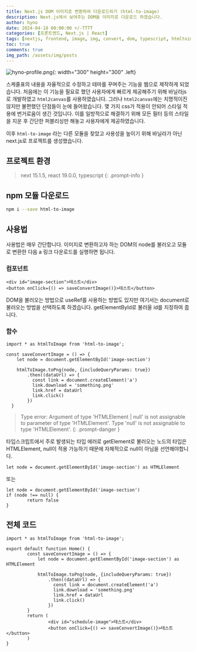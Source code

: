 ```yaml
---
title: Next.js DOM 이미지로 변환하여 다운로드하기 (html-to-image)
description: Next.js에서 보여주는 DOM을 이미지로 다운로드 하겠습니다.
author: hyno
date: 2024-04-18 00:00:00 +/-TTTT
categories: [프론트엔드, Next.js | React]
tags: [nextjs, frontend, image, img, convert, dom, typescript, htmltoimage, html2canvas]
toc: true
comments: true
img_path: /assets/img/posts
---
```


![hyno-profile.png](/2025-04-18-next-html-to-image/hyno-profile.png){: width="300" height="300" .left}

스케줄표의 내용을 자율적으로 수정하고 테마를 꾸며주는 기능을 웹으로 제작하게 되었습니다.
처음에는 이 기능을 필요로 했던 사용자에게 빠르게 제공해주기 위해 바닐라js로 개발하였고 `html2canvas`를 사용하였습니다.
그러나 `html2canvas`에는 치명적이진 않지만 불편했던 단점들이 눈에 들어왔습니다. 몇 가지 css가 적용이 안되어 스타일 적용에 번거로움이 생긴 것입니다.
이를 일방적으로 해결하기 위해 모든 필터 등의 스타일을 지운 후 간단한 퍼블리싱만 해놓고 사용자에게 제공하였습니다.

이후 `html-to-image` 라는 다른 모듈을 찾았고 사용성을 높이기 위해 바닐라가 아닌 next.js로 프로젝트를 생성했습니다.

## 프로젝트 환경

> next 15.1.5, react 19.0.0, typescript
{: .prompt-info }

## npm 모듈 다운로드

```bash
npm i --save html-to-image
```

## 사용법

사용법은 매우 간단합니다. 이미지로 변환하고자 하는 DOM의 node를 불러오고 모듈로 변환한 다음 a 링크 다운로드를 실행하면 됩니다.

### 컴포넌트

```tsx
<div id="image-section">테스트</div>
<button onClick={() => saveConvertImage()}>테스트</button>
```

DOM을 불러오는 방법으로 useRef를 사용하는 방법도 있지만 여기서는 document로 불러오는 방법을 선택하도록 하겠습니다. getElementById로 불러올 id를 지정하여 줍니다.

### 함수

```tsx
import * as htmlToImage from 'html-to-image';

const saveConvertImage = () => {
    let node = document.getElementById('image-section')

    htmlToImage.toPng(node, {includeQueryParams: true})
        .then((dataUrl) => {
          const link = document.createElement('a')
          link.download = 'something.png'
          link.href = dataUrl
          link.click()
        })
  }
```

> Type error: Argument of type 'HTMLElement | null' is not assignable to parameter of type 'HTMLElement'.
Type 'null' is not assignable to type 'HTMLElement'.
{: .prompt-danger }

타입스크립트에서 주로 발생되는 타입 에러로 getElement로 불러오는 노드의 타입은 HTMLElement, null이 적용 가능하기 때문에 자체적으로 null이 아님을 선언해야합니다.

```tsx
let node = document.getElementById('image-section') as HTMLElement
```

또는

```tsx
let node = document.getElementById('image-section')
if (node !== null) {
		return false
}
```

## 전체 코드

```tsx
import * as htmlToImage from 'html-to-image';

export default function Home() {
		const saveConvertImage = () => {
		    let node = document.getElementById('image-section') as HTMLElement

		    htmlToImage.toPng(node, {includeQueryParams: true})
		        .then((dataUrl) => {
		          const link = document.createElement('a')
		          link.download = 'something.png'
		          link.href = dataUrl
		          link.click()
		        })
		}
		return (
				<div id="schedule-image">테스트</div>
				<button onClick={() => saveConvertImage()}>테스트</button>
		)
}
```
